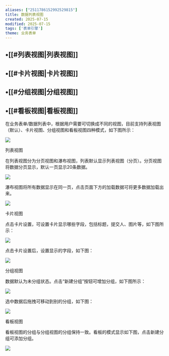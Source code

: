```yaml
---
aliases: ["2511786152992529815"]
title: 数据列表视图
created: 2025-07-15
modified: 2025-07-15
tags: ['表单引擎']
theme: 业务表单
---
```


## •[[#列表视图|列表视图]]

## •[[#卡片视图|卡片视图]]

## •[[#分组视图|分组视图]]

## •[[#看板视图|看板视图]]

在业务表单/数据列表中，根据用户需要可切换成不同的视图，目前支持列表视图（默认）、卡片视图、分组视图和看板视图四种模式，如下图所示：

![](f31ad47d7c8830a748319c065e7d7e46.jpg)

列表视图

在列表视图分为分页视图和瀑布视图，列表默认显示列表视图（分页）。分页视图将数据分页显示，默认一页显示20条数据。

![](2b6a67a2189d0fd713564915382c9b20.jpg)

瀑布视图将所有数据显示在同一页，点击页面下方的加载数据可将更多数据加载出来。

![](84ca14179c05f235e46825c091e7f5e5.jpg)

卡片视图

点击卡片设置，可设置卡片显示哪些字段，包括标题，提交人、图片等，如下图所示：

![](3cbc31f1169bb42e82f2069257144e16.jpg)

点击卡片设置后，设置显示的字段，如下图：

![](136677f094fc59b2591273f9ef893d4b.jpg)

分组视图

数据默认为未分组状态。点击“新建分组”按钮可增加分组，如下图所示：

![](638ea9ecebaffb6b7c79ab84934eccad.jpg)

选中数据后拖拽可移动到别的分组，如下图：

![](bc6a9289c0f808d43cd9d63004eae8ec.jpg)

看板视图

看板视图的分组与分组视图的分组保持一致。看板的模式显示如下图，点击新建分组可添加分组。

![](0ca8488575fb7c0a1880d6479ece2ebd.jpg)